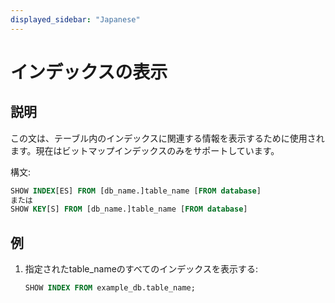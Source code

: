 ```yaml
---
displayed_sidebar: "Japanese"
---
```


# インデックスの表示

## 説明

この文は、テーブル内のインデックスに関連する情報を表示するために使用されます。現在はビットマップインデックスのみをサポートしています。

構文:

```sql
SHOW INDEX[ES] FROM [db_name.]table_name [FROM database]
または
SHOW KEY[S] FROM [db_name.]table_name [FROM database]
```

## 例

1. 指定されたtable_nameのすべてのインデックスを表示する:

    ```sql
    SHOW INDEX FROM example_db.table_name;
    ```
